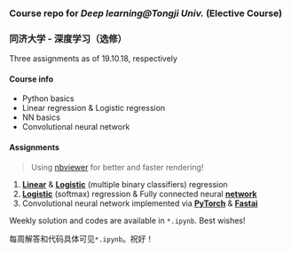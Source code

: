 ### Course repo for *Deep learning@Tongji Univ.* (Elective Course)

### 同济大学 - 深度学习（选修）

Three assignments as of 19.10.18, respectively

#### Course info

- Python basics
- Linear regression & Logistic regression
- NN basics
- Convolutional neural network

#### Assignments

> Using [nbviewer](https://nbviewer.jupyter.org/) for better and faster rendering!

1. [**Linear**](https://nbviewer.jupyter.org/github/hibetterheyj/tju_deep_learning/blob/master/assignment/%231/assignment1.1.ipynb) & [**Logistic**](https://nbviewer.jupyter.org/github/hibetterheyj/tju_deep_learning/blob/master/assignment/%231/assignment1.2.ipynb) (multiple binary classifiers) regression
2. [**Logistic**](https://nbviewer.jupyter.org/github/hibetterheyj/tju_deep_learning/blob/master/assignment/%232/softmax-mnist.ipynb) (softmax) regression & Fully connected neural [**network**](https://nbviewer.jupyter.org/github/hibetterheyj/tju_deep_learning/blob/master/assignment/%232/shallownn-mnist-torch.ipynb)
3. Convolutional neural network implemented via [**PyTorch**](https://nbviewer.jupyter.org/github/hibetterheyj/tju_deep_learning/blob/master/assignment/%233/cifar-cnn.ipynb) & [**Fastai**](https://nbviewer.jupyter.org/github/hibetterheyj/tju_deep_learning/blob/master/assignment/%233/CIFAR-Fastai.ipynb)

Weekly solution and codes are available in `*.ipynb`. Best wishes!

每周解答和代码具体可见`*.ipynb`。祝好！
